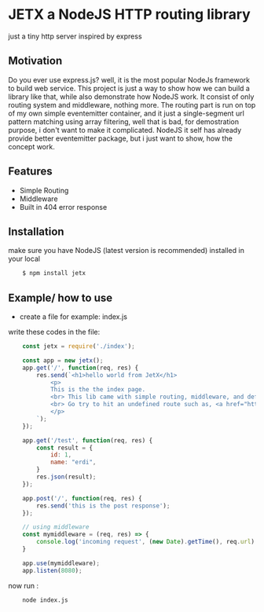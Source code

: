 # JETX a NodeJS HTTP routing library

just a tiny http server inspired by express

## Motivation

Do you ever use express.js? well, it is the most popular NodeJs framework to build web service.
This project is just a way to show how we can build a library like that, while also demonstrate how NodeJS work.
It consist of only routing system and middleware, nothing more. The routing part is run on top of my own simple eventemitter container, and it just a single-segment url pattern matching using array filtering, well that is bad, for demostration purpose, i don't want to make it complicated. NodeJS it self has already provide better eventemitter package, but i just want to show, how the concept work.

## Features

- Simple Routing
- Middleware
- Built in 404 error response

## Installation

make sure you have NodeJS (latest version is recommended) installed in your local

```sh
    $ npm install jetx
```

## Example/ how to use

- create a file for example: index.js

write these codes in the file:

```js
    const jetx = require('./index');

    const app = new jetx();
    app.get('/', function(req, res) {
        res.send(`<h1>hello world from JetX</h1>
            <p>
            This is the the index page.
            <br> This lib came with simple routing, middleware, and default 404 error page.
            <br> Go try to hit an undefined route such as, <a href="http://localhost:8080/xxx">here</a>
            </p>
        `);
    });

    app.get('/test', function(req, res) {
        const result = {
            id: 1,
            name: "erdi",
        }
        res.json(result);
    });

    app.post('/', function(req, res) {
        res.send('this is the post response');
    });

    // using middleware
    const mymiddleware = (req, res) => {
        console.log('incoming request', (new Date).getTime(), req.url)
    }

    app.use(mymiddleware);
    app.listen(8080);
```

now run :

```sh
    node index.js
```


